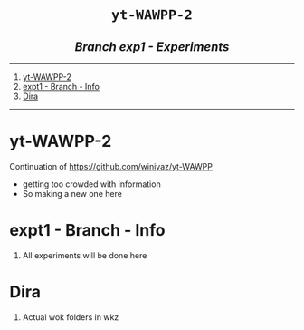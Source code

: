 
<h1 align="center"><code> yt-WAWPP-2 </code></h1>
<h2 align="center"><i> Branch exp1 - Experiments </i></h2>

--- 

1. [yt-WAWPP-2](#yt-wawpp-2)
2. [expt1 - Branch - Info](#expt1---branch---info)
3. [Dira](#dira)


---


#  yt-WAWPP-2

Continuation of 
https://github.com/winiyaz/yt-WAWPP
- getting too crowded with information 
- So making a new one here

# expt1 - Branch - Info

1. All experiments will be done here

# Dira 

1. Actual wok folders in wkz
